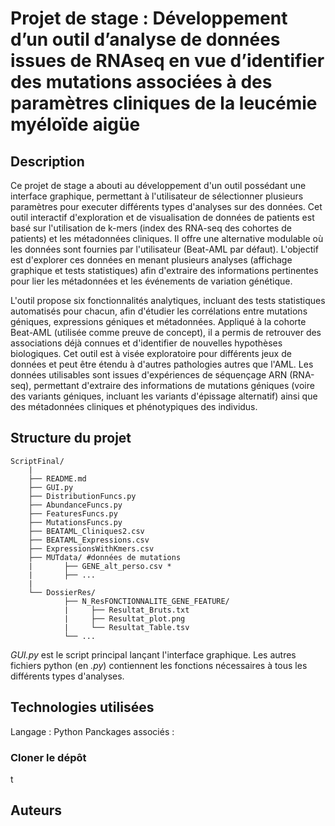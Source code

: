 # Projet de stage : Développement d’un outil d’analyse de données issues de RNAseq en vue d’identifier des mutations associées à des paramètres cliniques de la leucémie myéloïde aigüe

## Description

Ce projet de stage a abouti au développement d'un outil possédant une interface graphique, permettant à l'utilisateur de sélectionner plusieurs paramètres pour executer différents types d'analyses sur des données. Cet outil interactif d'exploration et de visualisation de données de patients est basé sur l'utilisation de k-mers (index des RNA-seq des cohortes de patients) et les métadonnées cliniques. Il offre une alternative modulable où les données sont fournies par l'utilisateur (Beat-AML par défaut). L'objectif est d'explorer ces données en menant plusieurs analyses (affichage graphique et tests statistiques) afin d'extraire des informations pertinentes pour lier les métadonnées et les événements de variation génétique.

L'outil propose six fonctionnalités analytiques, incluant des tests statistiques automatisés pour chacun, afin d'étudier les corrélations entre mutations géniques, expressions géniques et métadonnées. Appliqué à la cohorte Beat-AML (utilisée comme preuve de concept), il a permis de retrouver des associations déjà connues et d'identifier de nouvelles hypothèses biologiques. Cet outil est à visée exploratoire pour différents jeux de données et peut être étendu à d'autres pathologies autres que l'AML. Les données utilisables sont issues d'expériences de séquençage ARN (RNA-seq), permettant d'extraire des informations de mutations géniques (voire des variants géniques, incluant les variants d'épissage alternatif) ainsi que des métadonnées cliniques et phénotypiques des individus.


## Structure du projet

    ScriptFinal/
        |
        ├── README.md
        ├── GUI.py
        ├── DistributionFuncs.py
        ├── AbundanceFuncs.py
        ├── FeaturesFuncs.py
        ├── MutationsFuncs.py 
        ├── BEATAML_Cliniques2.csv
        ├── BEATAML_Expressions.csv
        ├── ExpressionsWithKmers.csv
        ├── MUTdata/ #données de mutations 
        |       ├── GENE_alt_perso.csv *
        |       ├── ...
        |
        └── DossierRes/
                ├── N_ResFONCTIONNALITE_GENE_FEATURE/
                |     ├── Resultat_Bruts.txt
                |     ├── Resultat_plot.png
                |     └── Resultat_Table.tsv
                └── ...

*GUI.py* est le script principal lançant l'interface graphique. Les autres fichiers python (en *.py*) contiennent les fonctions nécessaires à tous les différents types d'analyses. 

## Technologies utilisées

Langage : Python
Panckages associés : 


### Cloner le dépôt

t


## Auteurs